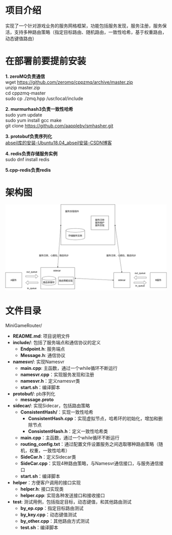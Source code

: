 # 项目介绍
实现了一个针对游戏业务的服务网格框架，功能包括服务发现，服务注册，服务保活，支持多种路由策略（指定目标路由、随机路由，一致性哈希，基于权重路由，动态键值路由）
# 在部署前要提前安装
**1. zeroMQ负责通信**  
wget https://github.com/zeromq/cppzmq/archive/master.zip  
unzip master.zip  
cd cppzmq-master  
sudo cp ./zmq.hpp /usr/local/include  

**2. murmurhash3负责一致性哈希**  
sudo yum update  
sudo yum install gcc make  
git clone https://github.com/aappleby/smhasher.git  

**3. protobuf负责序列化**  
[abseil库的安装-Ubuntu18.04_abseil安装-CSDN博客](https://blog.csdn.net/qiuguolu1108/article/details/106445859)  

**4. redis负责存储服务实例**  
sudo dnf install redis  

**5.cpp-redis负责redis**  

# 架构图
![alt text](sidecar版本.drawio.png)

# 文件目录
MiniGameRouter/
- **README.md**: 项目说明文件
- **include/**: 包括了服务端点和通信协议的定义
  - **Endpoint.h**: 服务端点
  - **Message.h**: 通信协议
- **namesvr/**: 实现Namesvr
  - **main.cpp**: 主函数，通过一个while循环不断运行
  - **namesvr.cpp**：实现服务发现和注册
  - **namesvr.h**：定义namesvr类
  - **start.sh**：编译脚本
- **protobuf/**: pb序列化
  - **message.proto**
- **sidecar/**: 实现Sidecar，包括路由策略
  - **ConsistentHash/**：实现一致性哈希
    - **ConsistentHash.cpp**：实现虚拟节点，哈希环的初始化，增加和删除节点
    - **ConsistentHash.h**：定义一致性哈希类
  - **main.cpp**：主函数，通过一个while循环不断运行
  - **routing_config.txt**：通过配置文件设置服务之间选取哪种路由策略（随机，权重，一致性哈希）
  - **SideCar.h**：定义Sidecar类
  - **SideCar.cpp**：实现4种路由策略，与Namesvr通信接口，与服务通信接口
  - **start.sh**：编译脚本
- **helper**：方便客户调用的接口实现
  - **helper.h**: 接口实现类
  - **helper.cpp**: 实现各种发送接口和接收接口
- **test**: 测试用例，包括指定目标，动态键值，和其他路由测试
  - **by_ep.cpp**：指定目标路由测试
  - **by_key.cpp**：动态键值测试
  - **by_other.cpp**：其他路由方式测试
  - **test.sh**：编译脚本
  


